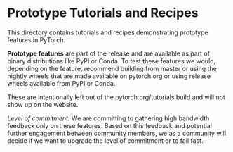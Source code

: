 # Prototype Tutorials and Recipes

This directory contains tutorials and recipes demonstrating prototype features in PyTorch. 

**Prototype features** are part of the release and are available as part of binary distributions like PyPI or Conda. To test these features we would, depending on the feature, recommend building from master or using the nightly wheels that are made available on pytorch.org or using release wheels available from PyPI or Conda. 

These are intentionally left out of the pytorch.org/tutorials build and will not show up on the website.

*Level of commitment:* We are committing to gathering high bandwidth feedback only on these features. Based on this feedback and potential further engagement between community members, we as a community will decide if we want to upgrade the level of commitment or to fail fast. 
